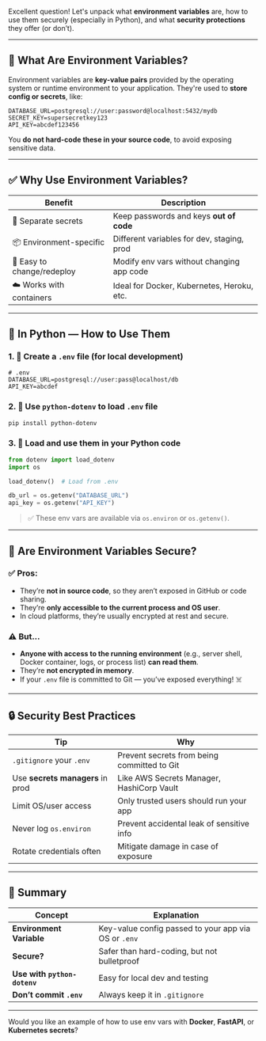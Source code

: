 Excellent question! Let's unpack what **environment variables** are, how to use them securely (especially in Python), and what **security protections** they offer (or don’t).

---

## 🌱 What Are Environment Variables?

Environment variables are **key-value pairs** provided by the operating system or runtime environment to your application. They're used to **store config or secrets**, like:

```
DATABASE_URL=postgresql://user:password@localhost:5432/mydb
SECRET_KEY=supersecretkey123
API_KEY=abcdef123456
```

You **do not hard-code these in your source code**, to avoid exposing sensitive data.

---

## ✅ Why Use Environment Variables?

| Benefit                    | Description                                |
| -------------------------- | ------------------------------------------ |
| 🔐 Separate secrets        | Keep passwords and keys **out of code**    |
| 📦 Environment-specific    | Different variables for dev, staging, prod |
| 🚀 Easy to change/redeploy | Modify env vars without changing app code  |
| ☁️ Works with containers   | Ideal for Docker, Kubernetes, Heroku, etc. |

---

## 🧪 In Python — How to Use Them

### 1. 📁 Create a `.env` file (for local development)

```
# .env
DATABASE_URL=postgresql://user:pass@localhost/db
API_KEY=abcdef
```

### 2. 🧪 Use `python-dotenv` to load `.env` file

```bash
pip install python-dotenv
```

### 3. 🧠 Load and use them in your Python code

```python
from dotenv import load_dotenv
import os

load_dotenv()  # Load from .env

db_url = os.getenv("DATABASE_URL")
api_key = os.getenv("API_KEY")
```

> ✅ These env vars are available via `os.environ` or `os.getenv()`.

---

## 🔐 Are Environment Variables Secure?

### ✅ Pros:

* They’re **not in source code**, so they aren’t exposed in GitHub or code sharing.
* They’re **only accessible to the current process and OS user**.
* In cloud platforms, they’re usually encrypted at rest and secure.

### ⚠️ But...

* **Anyone with access to the running environment** (e.g., server shell, Docker container, logs, or process list) **can read them**.
* They’re **not encrypted in memory**.
* If your `.env` file is committed to Git — you’ve exposed everything! ☠️

---

## 🔒 Security Best Practices

| Tip                              | Why                                         |
| -------------------------------- | ------------------------------------------- |
| `.gitignore` your `.env`         | Prevent secrets from being committed to Git |
| Use **secrets managers** in prod | Like AWS Secrets Manager, HashiCorp Vault   |
| Limit OS/user access             | Only trusted users should run your app      |
| Never log `os.environ`           | Prevent accidental leak of sensitive info   |
| Rotate credentials often         | Mitigate damage in case of exposure         |

---

## 🧠 Summary

| Concept                      | Explanation                                          |
| ---------------------------- | ---------------------------------------------------- |
| **Environment Variable**     | Key-value config passed to your app via OS or `.env` |
| **Secure?**                  | Safer than hard-coding, but not bulletproof          |
| **Use with `python-dotenv`** | Easy for local dev and testing                       |
| **Don’t commit `.env`**      | Always keep it in `.gitignore`                       |

---

Would you like an example of how to use env vars with **Docker**, **FastAPI**, or **Kubernetes secrets**?
